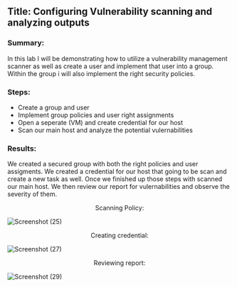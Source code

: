 

## Title: Configuring Vulnerability scanning and analyzing outputs

### Summary: 
In this lab I will be demonstrating how to utilize a vulnerability management scanner as well as create a user and implement that user into a group. Within the group i will also implement the right security policies.


 ### Steps: 
 - Create a group and user
 - Implement group policies and user right assignments
 - Open a seperate (VM) and create credential for our host 
 - Scan our main host and analyze the potential vulernabilities 

### Results: 
We created a secured group with both the right policies and user assigments. We created a credential for our host that going to be scan and create a new task as well. Once we finished up those steps with scanned our main host. We then review our report for vulernabilities and observe the severity of them.

<p align="center">
Scanning Policy: <br/>

 ![Screenshot (25)](https://github.com/Darencama/Cybersecurity-Training-Lab-Exercises/assets/134806131/e71b7c13-b764-4f82-8333-99f8dfd9a04c)

 
 <p align="center">
Creating credential: <br/>

  ![Screenshot (27)](https://github.com/Darencama/Cybersecurity-Training-Lab-Exercises/assets/134806131/ddeede29-24e3-49c0-b6f7-4f20a77fe242)

  <p align="center">
Reviewing report: <br/>

![Screenshot (29)](https://github.com/Darencama/Cybersecurity-Training-Lab-Exercises/assets/134806131/020b2b90-b0dd-4a1c-8bf0-f255f1465569)
